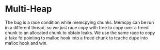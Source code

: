 # Multi-Heap

The bug is a race condition while memcpying chunks. Memcpy can be run in a different thread, so we just race copy with free to copy over a freed chunk to an allocated chunk to obtain leaks. We use the same race to copy a fake fd pointing to malloc hook into a freed chunk to tcache dupe into malloc hook and win.

